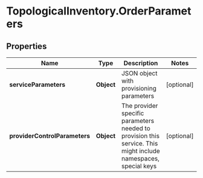 # TopologicalInventory.OrderParameters

## Properties
Name | Type | Description | Notes
------------ | ------------- | ------------- | -------------
**serviceParameters** | **Object** | JSON object with provisioning parameters | [optional] 
**providerControlParameters** | **Object** | The provider specific parameters needed to provision this service. This might include namespaces, special keys | [optional] 


